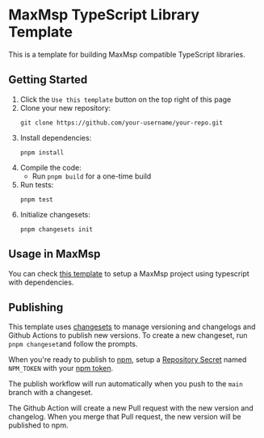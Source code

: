 # MaxMsp TypeScript Library Template

This is a template for building MaxMsp compatible TypeScript libraries.

## Getting Started

1. Click the `Use this template` button on the top right of this page
2. Clone your new repository:
   ```
   git clone https://github.com/your-username/your-repo.git
   ```
3. Install dependencies:
   ```
   pnpm install
   ```
4. Compile the code:
   - Run `pnpm build` for a one-time build
5. Run tests:
   ```
   pnpm test
   ```
6. Initialize changesets:
   ```
   pnpm changesets init
   ```

## Usage in MaxMsp

You can check [this template](https://github.com/aptrn/maxmsp-ts-example) to setup a MaxMsp project using typescript with dependencies.

## Publishing

This template uses [changesets](https://github.com/changesets/changesets) to manage versioning and changelogs and Github Actions to publish new versions.
To create a new changeset, run `pnpm changeset`and follow the prompts.

When you're ready to publish to [npm](https://www.npmjs.com/), setup a [Repository Secret](https://docs.github.com/en/actions/security-guides/encrypted-secrets) named `NPM_TOKEN` with your [npm token](https://docs.npmjs.com/creating-and-viewing-access-tokens).

The publish workflow will run automatically when you push to the `main` branch with a changeset.

The Github Action will create a new Pull request with the new version and changelog.
When you merge that Pull request, the new version will be published to npm.
